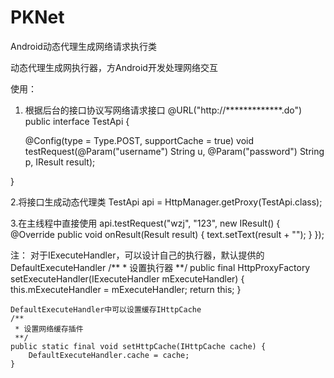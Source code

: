 # PKNet
Android动态代理生成网络请求执行类

动态代理生成网执行器，方Android开发处理网络交互

使用：
1. 根据后台的接口协议写网络请求接口
@URL("http://*************.do")
public interface TestApi {

    @Config(type = Type.POST, supportCache = true)
    void testRequest(@Param("username") String u, @Param("password") String p, IResult<Entity> result);

}

2.将接口生成动态代理类
TestApi api = HttpManager.getProxy(TestApi.class);

3.在主线程中直接使用
api.testRequest("wzj", "123", new IResult<Entity>() {
                    @Override
                    public void onResult(Result<Entity> result) {
                        text.setText(result + "");
                    }
                });
    
                
注：
对于IExecuteHandler，可以设计自己的执行器，默认提供的DefaultExecuteHandler
    /**
     * 设置执行器
     **/
    public final HttpProxyFactory setExecuteHandler(IExecuteHandler mExecuteHandler) {
        this.mExecuteHandler = mExecuteHandler;
        return this;
    }
    
    
    DefaultExecuteHandler中可以设置缓存IHttpCache
    /**
     * 设置网络缓存插件
     **/
    public static final void setHttpCache(IHttpCache cache) {
        DefaultExecuteHandler.cache = cache;
    }
    
